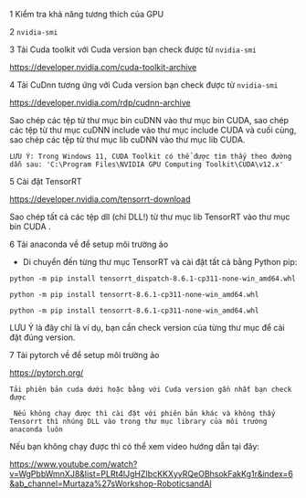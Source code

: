 1 Kiểm tra khả năng tương thích của GPU 

2 `nvidia-smi`

3  Tải Cuda toolkit với Cuda version bạn check được từ `nvidia-smi`

https://developer.nvidia.com/cuda-toolkit-archive

4 Tải CuDnn tương ứng với Cuda version bạn check được từ `nvidia-smi`

https://developer.nvidia.com/rdp/cudnn-archive

Sao chép các tệp từ thư mục bin cuDNN vào thư mục bin CUDA, sao chép các tệp từ thư mục cuDNN include vào thư mục include CUDA và cuối cùng, sao chép các tệp từ thư mục lib cuDNN vào thư mục lib CUDA. 

`LƯU Ý: Trong Windows 11, CUDA Toolkit có thể được tìm thấy theo đường dẫn sau: 'C:\Program Files\NVIDIA GPU Computing Toolkit\CUDA\v12.x'`

5 Cài đặt TensorRT

https://developer.nvidia.com/tensorrt-download

Sao chép tất cả  các tệp dll (chỉ DLL!) từ thư mục lib TensorRT vào  thư mục bin CUDA .

6 Tải anaconda về để setup môi trường ảo

- Di chuyển đến từng thư mục TensorRT và cài đặt tất cả bằng Python pip:

`python -m pip install tensorrt_dispatch-8.6.1-cp311-none-win_amd64.whl`

`python -m pip install tensorrt-8.6.1-cp311-none-win_amd64.whl`

`python -m pip install tensorrt-8.6.1-cp311-none-win_amd64.whl`

LƯU Ý là đây chỉ là ví dụ, bạn cần check version của từng thư mục để cài đặt đúng version.

7 Tải pytorch về để setup môi trường ảo

https://pytorch.org/

`Tải phiên bản cuda dưới hoặc bằng với Cuda version gần nhất bạn check được`

` Nếu không chạy được thì cài đặt với phiên bản khác và không thấy Tensorrt thì nhúng DLL vào trong thư mục library của môi trường anaconda luôn`

Nếu bạn không chạy được thì có thể xem video hướng dẫn tại đây:

https://www.youtube.com/watch?v=WgPbbWmnXJ8&list=PLRt4lJgHZIbcKKXyyRQeOBhsokFakKg1r&index=6&ab_channel=Murtaza%27sWorkshop-RoboticsandAI
